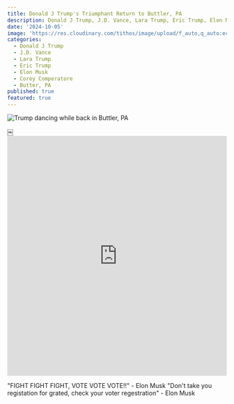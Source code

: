 ```yaml
---
title: Donald J Trump's Triumphant Return to Buttler, PA
description: Donald J Trump, J.D. Vance, Lara Trump, Eric Trump, Elon Musk and others speak at a ralley in Buttler PA. Corey Comperatore was honored and remembered for his heroic sacrifice. 
date: '2024-10-05'
image: 'https://res.cloudinary.com/tithos/image/upload/f_auto,q_auto:eco/v1728166120/IMG_3043_o5a6ht.png'
categories:
  - Donald J Trump
  - J.D. Vance
  - Lara Trump
  - Eric Trump
  - Elon Musk
  - Corey Comperatore
  - Butter, PA
published: true
featured: true
---
```


<script>
  import { ExternalLink, Image } from '../lib';
</script>

<Image
  src="https://res.cloudinary.com/tithos/image/upload/f_auto,q_auto:eco/v1728166120/IMG_3043_o5a6ht.png"
  alt="Trump dancing while back in Buttler, PA"
/>

￼<iframe style="width: 100%; height: 550px;" width="560" height="315" src="https://www.youtube.com/embed/Q0JtLHHggAE?si=rWppuUJPuj-wL9WO" title="YouTube video player" frameborder="0" allow="accelerometer; autoplay; clipboard-write; encrypted-media; gyroscope; picture-in-picture; web-share" referrerpolicy="strict-origin-when-cross-origin" allowfullscreen></iframe>

"FIGHT FIGHT FIGHT, VOTE VOTE VOTE!!" - Elon Musk
"Don't take you registation for grated, check your voter regestration" - Elon Musk